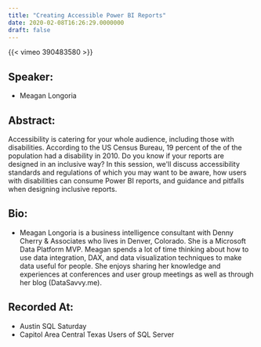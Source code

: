 ```yaml
---
title: "Creating Accessible Power BI Reports"
date: 2020-02-08T16:26:29.0000000
draft: false
---
```


{{< vimeo 390483580 >}}

## Speaker:

 - Meagan Longoria

## Abstract:

<p>Accessibility is catering for your whole audience, including those with disabilities. According to the US Census Bureau, 19 percent of the of the population had a disability in 2010. Do you know if your reports are designed in an inclusive way? In this session, we'll discuss accessibility standards and regulations of which you may want to be aware, how users with disabilities can consume Power BI reports, and guidance and pitfalls when designing inclusive reports.</p>

## Bio:

 - <p>Meagan Longoria is a business intelligence consultant with Denny Cherry & Associates who lives in Denver, Colorado. She is a Microsoft Data Platform MVP. Meagan spends a lot of time thinking about how to use data integration, DAX, and data visualization techniques to make data useful for people. She enjoys sharing her knowledge and experiences at conferences and user group meetings as well as through her blog (DataSavvy.me).</p>

## Recorded At:

 - Austin SQL Saturday
 - Capitol Area Central Texas Users of SQL Server

